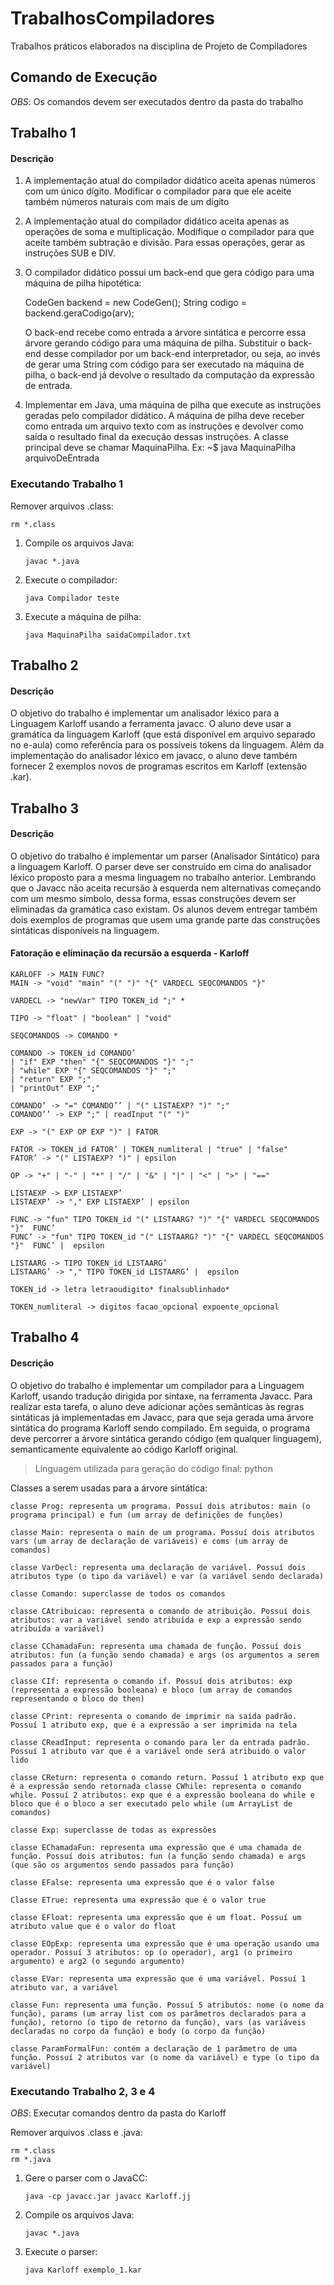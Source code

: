 # TrabalhosCompiladores
Trabalhos práticos elaborados na disciplina de Projeto de Compiladores


## Comando de Execução

*OBS*: Os comandos devem ser executados dentro da pasta do trabalho

## Trabalho 1
#### Descrição
1. A implementação atual do compilador didático aceita apenas números com um único
dígito. Modificar o compilador para que ele aceite também números naturais com mais
de um dígito
2. A implementação atual do compilador didático aceita apenas as operações de soma e
multiplicação. Modifique o compilador para que aceite também subtração e divisão.
Para essas operações, gerar as instruções SUB e DIV.
3. O compilador didático possui um back-end que gera código para uma máquina de pilha
hipotética:

    CodeGen backend = new CodeGen();
    String codigo = backend.geraCodigo(arv);
   
   O back-end recebe como entrada a árvore sintática e percorre essa árvore gerando código
para uma máquina de pilha. Substituir o back-end desse compilador por um back-end
interpretador, ou seja, ao invés de gerar uma String com código para ser executado na
máquina de pilha, o back-end já devolve o resultado da computação da expressão de
entrada.
4. Implementar em Java, uma máquina de pilha que execute as instruções geradas pelo
compilador didático. A máquina de pilha deve receber como entrada um arquivo texto
com as instruções e devolver como saída o resultado final da execução dessas instruções.
A classe principal deve se chamar MaquinaPilha. Ex:
    ~$ java MaquinaPilha arquivoDeEntrada

### Executando Trabalho 1
Remover arquivos .class:
    
    rm *.class
    

1. Compile os arquivos Java:
    ```
    javac *.java
    ```    

2. Execute o compilador:
    ```
    java Compilador teste
    ```

3. Execute a máquina de pilha:
    ```
    java MaquinaPilha saidaCompilador.txt
    ```

## Trabalho 2
#### Descrição
O objetivo do trabalho é implementar um analisador léxico para a Linguagem Karloff
usando a ferramenta javacc. O aluno deve usar a gramática da linguagem Karloff (que
está disponível em arquivo separado no e-aula) como referência para os possíveis tokens
da linguagem.
Além da implementação do analisador léxico em javacc, o aluno deve também fornecer
2 exemplos novos de programas escritos em Karloff (extensão .kar).

## Trabalho 3
#### Descrição
O objetivo do trabalho é implementar um parser (Analisador Sintático) para a linguagem Karloff. O parser deve ser construído em cima do analisador léxico proposto para a
mesma linguagem no trabalho anterior. Lembrando que o Javacc não aceita recursão à esquerda nem alternativas começando com um mesmo símbolo, dessa forma, essas construções devem ser eliminadas da gramática caso existam. Os alunos devem entregar também dois exemplos de programas que usem uma grande parte das construções sintáticas disponíveis na linguagem.

#### Fatoração e eliminação da recursão a esquerda - Karloff

    KARLOFF -> MAIN FUNC?
    MAIN -> "void" "main" "(" ")" "{" VARDECL SEQCOMANDOS "}"
    
    VARDECL -> "newVar" TIPO TOKEN_id ";" *
    
    TIPO -> "float" | "boolean" | "void"
    
    SEQCOMANDOS -> COMANDO *
    
    COMANDO -> TOKEN_id COMANDO’
    | "if" EXP "then" "{" SEQCOMANDOS "}" ";"
    | "while" EXP "{" SEQCOMANDOS "}" ";"
    | "return" EXP ";" 
    | "printOut" EXP ";"
    
    COMANDO’ -> "=" COMANDO’’ | "(" LISTAEXP? ")" ";" 
    COMANDO’’ -> EXP ";" | readInput "(" ")"
    
    EXP -> "(" EXP OP EXP ")" | FATOR
    
    FATOR -> TOKEN_id FATOR’ | TOKEN_numliteral | "true" | "false"
    FATOR’ -> "(" LISTAEXP? ")" | epsilon
    
    OP -> "+" | "-" | "*" | "/" | "&" | "|" | "<" | ">" | "=="
    
    LISTAEXP -> EXP LISTAEXP’
    LISTAEXP’ -> "," EXP LISTAEXP’ | epsilon
    
    FUNC -> "fun" TIPO TOKEN_id "(" LISTAARG? ")" "{" VARDECL SEQCOMANDOS "}"  FUNC’ 
    FUNC’ -> "fun" TIPO TOKEN_id "(" LISTAARG? ")" "{" VARDECL SEQCOMANDOS "}"  FUNC’ |  epsilon
    
    LISTAARG -> TIPO TOKEN_id LISTAARG’
    LISTAARG’ -> "," TIPO TOKEN_id LISTAARG’ |  epsilon
    
    TOKEN_id -> letra letraoudigito* finalsublinhado*

    TOKEN_numliteral -> digitos facao_opcional expoente_opcional

## Trabalho 4
#### Descrição 
O objetivo do trabalho é implementar um compilador para a Linguagem Karloff, usando tradução dirigida por sintaxe, na ferramenta Javacc. Para realizar esta tarefa, o aluno deve adicionar ações semânticas às regras sintáticas já implementadas em Javacc, para que seja gerada uma árvore sintática do programa Karloff sendo compilado. Em seguida, o programa deve percorrer a árvore sintática gerando código (em qualquer linguagem), semanticamente equivalente ao código Karloff original.

> Linguagem utilizada para geração do código final: python


Classes a serem usadas para a árvore sintática:

    classe Prog: representa um programa. Possuí dois atributos: main (o programa principal) e fun (um array de definições de funções)
    
    classe Main: representa o main de um programa. Possuí dois atributos vars (um array de declaração de variáveis) e coms (um array de comandos)
    
    classe VarDecl: representa uma declaração de variável. Possuí dois atributos type (o tipo da variável) e var (a variável sendo declarada)
    
    classe Comando: superclasse de todos os comandos
    
    classe CAtribuicao: representa o comando de atribuição. Possuí dois atributos: var a variável sendo atribuída e exp a expressão sendo atribuída a variável)
    
    classe CChamadaFun: representa uma chamada de função. Possuí dois atributos: fun (a função sendo chamada) e args (os argumentos a serem passados para a função)
    
    classe CIf: representa o comando if. Possuí dois atributos: exp (representa a expressão booleana) e bloco (um array de comandos representando o bloco do then)
    
    classe CPrint: representa o comando de imprimir na saída padrão. Possuí 1 atributo exp, que é a expressão a ser imprimida na tela
    
    classe CReadInput: representa o comando para ler da entrada padrão. Possuí 1 atributo var que é a variável onde será atribuido o valor lido
    
    classe CReturn: representa o comando return. Possuí 1 atributo exp que é a expressão sendo retornada classe CWhile: representa o comando while. Possuí 2 atributos: exp que é a expressão booleana do while e bloco que é o bloco a ser executado pelo while (um ArrayList de comandos)
    
    classe Exp: superclasse de todas as expressões
    
    classe EChamadaFun: representa uma expressão que é uma chamada de função. Possuí dois atributos: fun (a função sendo chamada) e args (que são os argumentos sendo passados para função)
    
    classe EFalse: representa uma expressão que é o valor false
    
    Classe ETrue: representa uma expressão que é o valor true
    
    classe EFloat: representa uma expressão que é um float. Possuí um atributo value que é o valor do float
    
    classe EOpExp: representa uma expressão que é uma operação usando uma operador. Possuí 3 atributos: op (o operador), arg1 (o primeiro argumento) e arg2 (o segundo argumento)
    
    classe EVar: representa uma expressão que é uma variável. Possuí 1 atributo var, a variável
    
    classe Fun: representa uma função. Possuí 5 atributos: nome (o nome da função), params (um array list com os parâmetros declarados para a função), retorno (o tipo de retorno da função), vars (as variáveis declaradas no corpo da função) e body (o corpo da função)
    
    classe ParamFormalFun: contém a declaração de 1 parâmetro de uma função. Possuí 2 atributos var (o nome da variável) e type (o tipo da variável)


### Executando Trabalho 2, 3 e 4

*OBS*: Executar comandos dentro da pasta do Karloff

Remover arquivos .class e .java:  

    
    rm *.class
    rm *.java

1. Gere o parser com o JavaCC:

    ```
    java -cp javacc.jar javacc Karloff.jj
    ```    

2. Compile os arquivos Java:

    ```
    javac *.java
    ```

3. Execute o parser:

    ```
    java Karloff exemplo_1.kar
    ```
